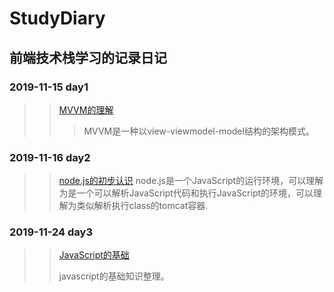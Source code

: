 # StudyDiary

## 前端技术栈学习的记录日记

### 2019-11-15 day1

>> [MVVM的理解](https://github.com/lorelei47/StudyDiary/blob/master/read/MVVM%E7%9A%84%E7%90%86%E8%A7%A3.md)
>>
>> > MVVM是一种以view-viewmodel-model结构的架构模式。

### 2019-11-16 day2

>> [node.js的初步认识]()
>> node.js是一个JavaScript的运行环境，可以理解为是一个可以解析JavaScript代码和执行JavaScript的环境，可以理解为类似解析执行class的tomcat容器.

### 2019-11-24 day3

> > [JavaScript的基础]( [https://github.com/lorelei47/StudyDiary/blob/master/read/javascript/js%E5%9F%BA%E7%A1%80.md](https://github.com/lorelei47/StudyDiary/blob/master/read/javascript/js基础.md) )
> >
> > javascript的基础知识整理。